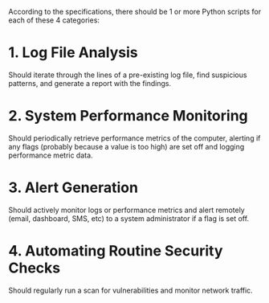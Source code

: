According to the specifications, there should be 1 or more Python scripts for each of these 4 categories: 

# 1. Log File Analysis

Should iterate through the lines of a pre-existing log file, find suspicious patterns, and generate a report with the findings.

# 2. System Performance Monitoring

Should periodically retrieve performance metrics of the computer, alerting if any flags (probably because a value is too high) are set off and logging performance metric data.

# 3. Alert Generation

Should actively monitor logs or performance metrics and alert remotely (email, dashboard, SMS, etc) to a system administrator if a flag is set off.

# 4. Automating Routine Security Checks

Should regularly run a scan for vulnerabilities and monitor network traffic.
